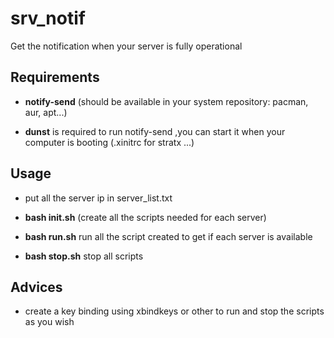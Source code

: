 # srv_notif
Get the notification when your server is fully operational

## Requirements

- **notify-send** (should be available in your system repository: pacman, aur, apt...)

- **dunst** is required to run notify-send ,you can start it when your computer is booting (.xinitrc for stratx ...)

## Usage

- put all the server ip in server_list.txt

- **bash init.sh** (create all the scripts needed for each server)

- **bash run.sh** run all the script created to get if each server is available

- **bash stop.sh** stop all scripts

## Advices 

- create a key binding using xbindkeys or other to run and stop the scripts as you wish 
